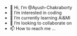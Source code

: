 - 👋 Hi, I’m @Ayush-Chakraborty
- 👀 I’m interested in coding
- 🌱 I’m currently learning Ai&Ml
- 💞️ I’m looking to collaborate on 
- 📫 How to reach me ...

<!---
Ayush-Chakraborty04/Ayush-Chakraborty04 is a ✨ special ✨ repository because its `README.md` (this file) appears on your GitHub profile.
You can click the Preview link to take a look at your changes.
--->
